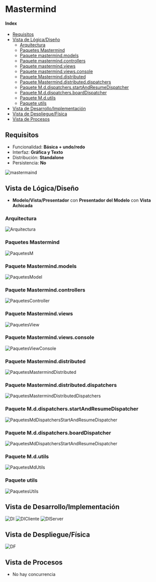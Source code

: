 # Mastermind

#### Index
- [Requisitos](#Requisitos)
- [Vista de Lógica/Diseño](#Vista-de-LógicaDiseño)
  - [Arquitectura](#Arquitectura)
  - [Paquetes Mastermind](#Paquetes-Mastermind)
  - [Paquete mastermind.models](#Paquete-Mastermindmodels)
  - [Paquete mastermind.controllers](#Paquete-Mastermindcontrollers)
  - [Paquete mastermind.views](#Paquete-Mastermindviews)
  - [Paquete mastermind.views.console](#Paquete-Mastermindviewsconsole)
  - [Paquete Mastermind.distributed](#PaqueteMasterminddistributed)
  - [Paquete Mastermind.distributed.dispatchers](#Paquete-Masterminddistributeddispatchers)
  - [Paquete M.d.dispatchers.startAndResumeDispatcher](#Paquete-MddispatchersstartAndResumeDispatcher)
  - [Paquete M.d.dispatchers.boardDispatcher](#Paquete-MddispatchersboardDispatcher)
  - [Paquete M.d.utils](#Paquete-Mdutils)
  - [Paquete utils](#Paquete-utils)
- [Vista de Desarrollo/Implementación](#Vista-de-DesarrolloImplementación)
- [Vista de Despliegue/Física](#Vista-de-DespliegueFísica)
- [Vista de Procesos](#Vista-de-Procesos)

## Requisitos
- Funcionalidad: **Básica + undo/redo**
- Interfaz: **Gráfica y Texto**
- Distribución: **Standalone**  
- Persistencia: **No**

![mastermaind](/Mastermind/Documentation/mvp.pm.withComposite/mastermind.jpeg)

## Vista de Lógica/Diseño
- **Modelo/Vista/Presentador** con **Presentador del Modelo** con **Vista Achicada**

### Arquitectura
![Arquitectura](/Mastermind/Documentation/Arquitectura.PNG)

### Paquetes Mastermind
![PaquetesM](/Mastermind/Documentation/paqueteMastermind.PNG)

### Paquete Mastermind.models
![PaquetesModel](/Mastermind/Documentation/paqueteModel.PNG)

### Paquete Mastermind.controllers
![PaquetesController](/Mastermind/Documentation/paqueteControllers.PNG)

### Paquete Mastermind.views
![PaquetesView](/Mastermind/Documentation/paqueteView.PNG)

### Paquete Mastermind.views.console
![PaquetesViewConsole](/Mastermind/Documentation/paqueteViewConsole.PNG)

### Paquete Mastermind.distributed
![PaquetesMastermindDistributed](/Mastermind/Documentation/paqueteDistributed.png)

### Paquete Mastermind.distributed.dispatchers
![PaquetesMastermindDistributedDispatchers](/Mastermind/Documentation/paqueteDispatchers.png)

### Paquete M.d.dispatchers.startAndResumeDispatcher
![PaquetesMdDispatchersStartAndResumeDispatcher](/Mastermind/Documentation/startResumeDispatchers.png)

### Paquete M.d.dispatchers.boardDispatcher
![PaquetesMdDispatchersStartAndResumeDispatcher](/Mastermind/Documentation/boardDispatchers.png)

### Paquete M.d.utils
![PaquetesMdUtils](/Mastermind/Documentation/utilDispatchers.png)

### Paquete utils
![PaquetesUtils](/Mastermind/Documentation/paqueteUtils.PNG)

## Vista de Desarrollo/Implementación
![DI](/Mastermind/Documentation/umlVD.PNG)
![DICliente](/Mastermind/Documentation/umlVDCliente.PNG)
![DIServer](/Mastermind/Documentation/umlVDServer.PNG)

## Vista de Despliegue/Física
![DF](/Mastermind/Documentation/umlDF.PNG)

## Vista de Procesos
- No hay concurrencia
